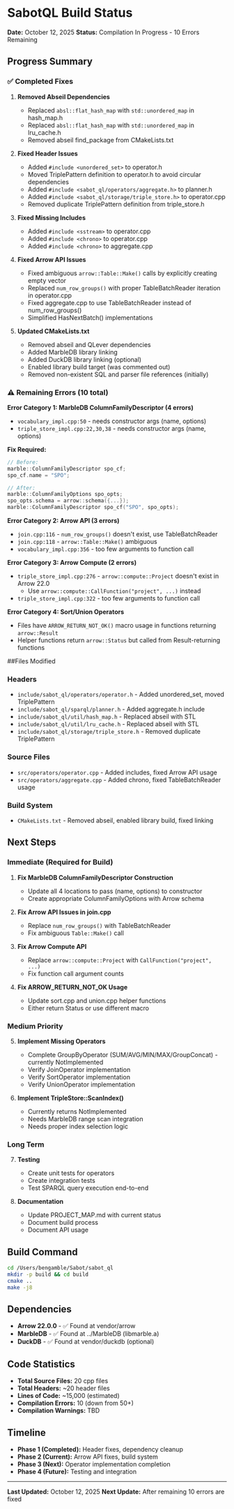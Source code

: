 # SabotQL Build Status

**Date:** October 12, 2025
**Status:** Compilation In Progress - 10 Errors Remaining

## Progress Summary

### ✅ Completed Fixes

1. **Removed Abseil Dependencies**
   - Replaced `absl::flat_hash_map` with `std::unordered_map` in hash_map.h
   - Replaced `absl::flat_hash_map` with `std::unordered_map` in lru_cache.h
   - Removed abseil find_package from CMakeLists.txt

2. **Fixed Header Issues**
   - Added `#include <unordered_set>` to operator.h
   - Moved TriplePattern definition to operator.h to avoid circular dependencies
   - Added `#include <sabot_ql/operators/aggregate.h>` to planner.h
   - Added `#include <sabot_ql/storage/triple_store.h>` to operator.cpp
   - Removed duplicate TriplePattern definition from triple_store.h

3. **Fixed Missing Includes**
   - Added `#include <sstream>` to operator.cpp
   - Added `#include <chrono>` to operator.cpp
   - Added `#include <chrono>` to aggregate.cpp

4. **Fixed Arrow API Issues**
   - Fixed ambiguous `arrow::Table::Make()` calls by explicitly creating empty vector
   - Replaced `num_row_groups()` with proper TableBatchReader iteration in operator.cpp
   - Fixed aggregate.cpp to use TableBatchReader instead of num_row_groups()
   - Simplified HasNextBatch() implementations

5. **Updated CMakeLists.txt**
   - Removed abseil and QLever dependencies
   - Added MarbleDB library linking
   - Added DuckDB library linking (optional)
   - Enabled library build target (was commented out)
   - Removed non-existent SQL and parser file references (initially)

### ⚠️ Remaining Errors (10 total)

**Error Category 1: MarbleDB ColumnFamilyDescriptor (4 errors)**
- `vocabulary_impl.cpp:50` - needs constructor args (name, options)
- `triple_store_impl.cpp:22,30,38` - needs constructor args (name, options)

**Fix Required:**
```cpp
// Before:
marble::ColumnFamilyDescriptor spo_cf;
spo_cf.name = "SPO";

// After:
marble::ColumnFamilyOptions spo_opts;
spo_opts.schema = arrow::schema({...});
marble::ColumnFamilyDescriptor spo_cf("SPO", spo_opts);
```

**Error Category 2: Arrow API (3 errors)**
- `join.cpp:116` - `num_row_groups()` doesn't exist, use TableBatchReader
- `join.cpp:118` - `arrow::Table::Make()` ambiguous
- `vocabulary_impl.cpp:356` - too few arguments to function call

**Error Category 3: Arrow Compute (2 errors)**
- `triple_store_impl.cpp:276` - `arrow::compute::Project` doesn't exist in Arrow 22.0
  - Use `arrow::compute::CallFunction("project", ...)` instead
- `triple_store_impl.cpp:322` - too few arguments to function call

**Error Category 4: Sort/Union Operators**
- Files have `ARROW_RETURN_NOT_OK()` macro usage in functions returning `arrow::Result`
- Helper functions return `arrow::Status` but called from Result-returning functions

##Files Modified

### Headers
- `include/sabot_ql/operators/operator.h` - Added unordered_set, moved TriplePattern
- `include/sabot_ql/sparql/planner.h` - Added aggregate.h include
- `include/sabot_ql/util/hash_map.h` - Replaced abseil with STL
- `include/sabot_ql/util/lru_cache.h` - Replaced abseil with STL
- `include/sabot_ql/storage/triple_store.h` - Removed duplicate TriplePattern

### Source Files
- `src/operators/operator.cpp` - Added includes, fixed Arrow API usage
- `src/operators/aggregate.cpp` - Added chrono, fixed TableBatchReader usage

### Build System
- `CMakeLists.txt` - Removed abseil, enabled library build, fixed linking

## Next Steps

### Immediate (Required for Build)

1. **Fix MarbleDB ColumnFamilyDescriptor Construction**
   - Update all 4 locations to pass (name, options) to constructor
   - Create appropriate ColumnFamilyOptions with Arrow schema

2. **Fix Arrow API Issues in join.cpp**
   - Replace `num_row_groups()` with TableBatchReader
   - Fix ambiguous `Table::Make()` call

3. **Fix Arrow Compute API**
   - Replace `arrow::compute::Project` with `CallFunction("project", ...)`
   - Fix function call argument counts

4. **Fix ARROW_RETURN_NOT_OK Usage**
   - Update sort.cpp and union.cpp helper functions
   - Either return Status or use different macro

### Medium Priority

5. **Implement Missing Operators**
   - Complete GroupByOperator (SUM/AVG/MIN/MAX/GroupConcat) - currently NotImplemented
   - Verify JoinOperator implementation
   - Verify SortOperator implementation
   - Verify UnionOperator implementation

6. **Implement TripleStore::ScanIndex()**
   - Currently returns NotImplemented
   - Needs MarbleDB range scan integration
   - Needs proper index selection logic

### Long Term

7. **Testing**
   - Create unit tests for operators
   - Create integration tests
   - Test SPARQL query execution end-to-end

8. **Documentation**
   - Update PROJECT_MAP.md with current status
   - Document build process
   - Document API usage

## Build Command

```bash
cd /Users/bengamble/Sabot/sabot_ql
mkdir -p build && cd build
cmake ..
make -j8
```

## Dependencies

- **Arrow 22.0.0** - ✅ Found at vendor/arrow
- **MarbleDB** - ✅ Found at ../MarbleDB (libmarble.a)
- **DuckDB** - ✅ Found at vendor/duckdb (optional)

## Code Statistics

- **Total Source Files:** 20 cpp files
- **Total Headers:** ~20 header files
- **Lines of Code:** ~15,000 (estimated)
- **Compilation Errors:** 10 (down from 50+)
- **Compilation Warnings:** TBD

## Timeline

- **Phase 1 (Completed):** Header fixes, dependency cleanup
- **Phase 2 (Current):** Arrow API fixes, build system
- **Phase 3 (Next):** Operator implementation completion
- **Phase 4 (Future):** Testing and integration

---

**Last Updated:** October 12, 2025
**Next Update:** After remaining 10 errors are fixed
